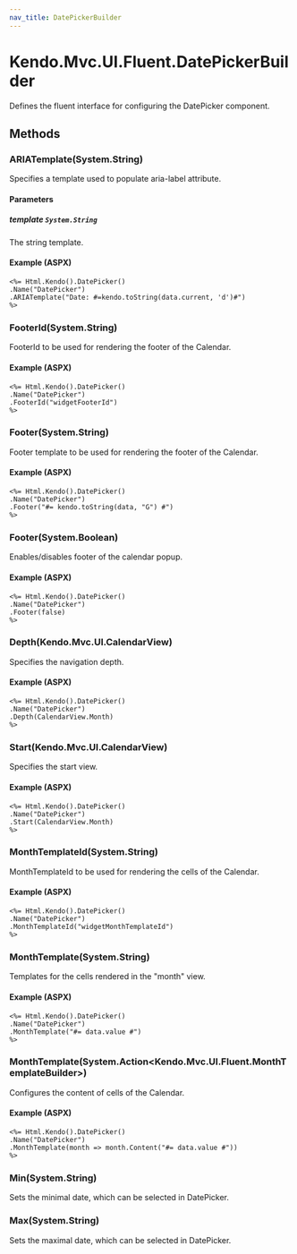 ```yaml
---
nav_title: DatePickerBuilder
---
```


# Kendo.Mvc.UI.Fluent.DatePickerBuilder
Defines the fluent interface for configuring the DatePicker component.




## Methods


### ARIATemplate(System.String)
Specifies a template used to populate aria-label attribute.


#### Parameters

##### template `System.String`
The string template.




#### Example (ASPX)
    <%= Html.Kendo().DatePicker()
    .Name("DatePicker")
    .ARIATemplate("Date: #=kendo.toString(data.current, 'd')#")
    %>


### FooterId(System.String)
FooterId to be used for rendering the footer of the Calendar.




#### Example (ASPX)
    <%= Html.Kendo().DatePicker()
    .Name("DatePicker")
    .FooterId("widgetFooterId")
    %>


### Footer(System.String)
Footer template to be used for rendering the footer of the Calendar.




#### Example (ASPX)
    <%= Html.Kendo().DatePicker()
    .Name("DatePicker")
    .Footer("#= kendo.toString(data, "G") #")
    %>


### Footer(System.Boolean)
Enables/disables footer of the calendar popup.




#### Example (ASPX)
    <%= Html.Kendo().DatePicker()
    .Name("DatePicker")
    .Footer(false)
    %>


### Depth(Kendo.Mvc.UI.CalendarView)
Specifies the navigation depth.




#### Example (ASPX)
    <%= Html.Kendo().DatePicker()
    .Name("DatePicker")
    .Depth(CalendarView.Month)
    %>


### Start(Kendo.Mvc.UI.CalendarView)
Specifies the start view.




#### Example (ASPX)
    <%= Html.Kendo().DatePicker()
    .Name("DatePicker")
    .Start(CalendarView.Month)
    %>


### MonthTemplateId(System.String)
MonthTemplateId to be used for rendering the cells of the Calendar.




#### Example (ASPX)
    <%= Html.Kendo().DatePicker()
    .Name("DatePicker")
    .MonthTemplateId("widgetMonthTemplateId")
    %>


### MonthTemplate(System.String)
Templates for the cells rendered in the "month" view.




#### Example (ASPX)
    <%= Html.Kendo().DatePicker()
    .Name("DatePicker")
    .MonthTemplate("#= data.value #")
    %>


### MonthTemplate(System.Action\<Kendo.Mvc.UI.Fluent.MonthTemplateBuilder\>)
Configures the content of cells of the Calendar.




#### Example (ASPX)
    <%= Html.Kendo().DatePicker()
    .Name("DatePicker")
    .MonthTemplate(month => month.Content("#= data.value #"))
    %>


### Min(System.String)
Sets the minimal date, which can be selected in DatePicker.





### Max(System.String)
Sets the maximal date, which can be selected in DatePicker.







